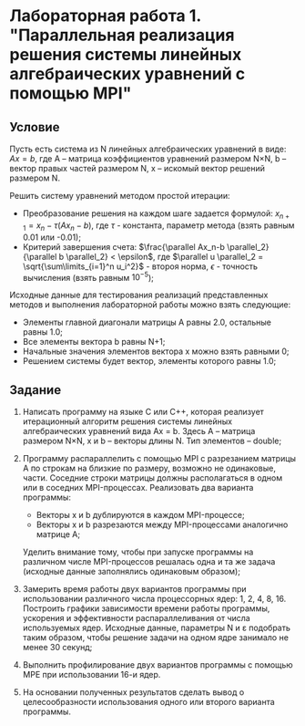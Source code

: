 # Лабораторная работа 1. "Параллельная реализация решения системы линейных алгебраических уравнений с помощью MPI"

## Условие

Пусть есть система из N линейных алгебраических уравнений в виде:
$Ax = b$, где А – матрица коэффициентов уравнений размером N×N, b – вектор правых частей размером N, x – искомый вектор решений размером N.

Решить систему уравнений методом простой итерации:

+ Преобразование решения на каждом шаге задается формулой:
$x_{n+1} = x_n - \tau(Ax_n-b)$, где $\tau$ - константа, параметр метода (взять равным 0.01 или -0.01);
+ Критерий завершения счета:
$\frac{\parallel Ax_n-b \parallel_2}{\parallel b \parallel_2} < \epsilon$, где $\parallel u \parallel_2 = \sqrt{\sum\limits_{i=1}^n u_i^2}$ - второя норма, $\epsilon$ - точность вычисления (взять равным $10^{-5}$);

Исходные данные для тестирования реализаций представленных методов и выполнения лабораторной работы можно взять следующие:

+ Элементы главной диагонали матрицы A равны 2.0, остальные равны 1.0;
+ Все элементы вектора b равны N+1;
+ Начальные значения элементов вектора x можно взять равными 0;
+ Решением системы будет вектор, элементы которого равны 1.0;

## Задание

1. Написать программу на языке C или C++, которая реализует итерационный алгоритм решения системы линейных алгебраических уравнений вида Ax = b. Здесь A – матрица размером N×N, x и b – векторы длины N. Тип элементов – double;
2. Программу распараллелить с помощью MPI с разрезанием матрицы A по строкам на близкие по размеру, возможно не одинаковые, части. Соседние строки матрицы должны располагаться в одном или в соседних MPI-процессах. Реализовать два варианта программы:

   + Векторы x и b дублируются в каждом MPI-процессе;
   + Векторы x и b разрезаются между MPI-процессами аналогично матрице A;

    Уделить внимание тому, чтобы при запуске программы на различном числе MPI-процессов решалась одна и та же задача (исходные данные заполнялись одинаковым образом);

3. Замерить время работы двух вариантов программы при использовании различного числа процессорных ядер: 1, 2, 4, 8, 16. Построить графики зависимости времени работы программы, ускорения и эффективности распараллеливания от числа используемых ядер. Исходные данные, параметры N и ε подобрать таким образом, чтобы решение задачи на одном ядре занимало не менее 30 секунд;
4. Выполнить профилирование двух вариантов программы с помощью MPE при использовании 16-и ядер.
5. На основании полученных результатов сделать вывод о целесообразности использования одного или второго варианта программы.
